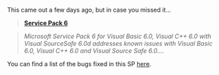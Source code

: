 This came out a few days ago, but in case you missed it...

> **[Service Pack 6](http://msdn.microsoft.com/vstudio/downloads/updates/sp/vs6/sp6/default.aspx)**

> _Microsoft Service Pack 6 for Visual Basic 6.0, Visual C++ 6.0 with Visual SourceSafe 6.0d addresses known issues with Visual Basic 6.0, Visual C++ 6.0 and Visual Source Safe 6.0...._

You can find a list of the bugs fixed in this SP [here](http://support.microsoft.com/default.aspx?scid=kb;en-us;834001).